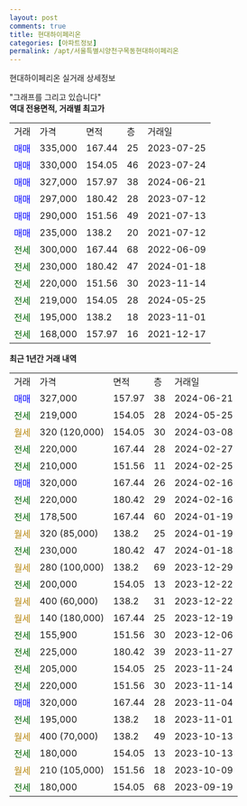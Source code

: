 ```yaml
---
layout: post
comments: true
title: 현대하이페리온
categories: [아파트정보]
permalink: /apt/서울특별시양천구목동현대하이페리온
---
```


현대하이페리온 실거래 상세정보

<script type="text/javascript">
  google.charts.load('current', {'packages':['line', 'corechart']});
  google.charts.setOnLoadCallback(drawChart);

  function drawChart() {
    var data = new google.visualization.DataTable();
    data.addColumn('date', '거래일');
    data.addColumn('number', "매매");
    data.addColumn('number', "전세");
    data.addColumn('number', "전매");

    data.addRows([[new Date(Date.parse("2024-06-21")), 327000, null, null], [new Date(Date.parse("2024-05-25")), null, 219000, null], [new Date(Date.parse("2024-03-08")), null, null, null], [new Date(Date.parse("2024-02-27")), null, 220000, null], [new Date(Date.parse("2024-02-25")), null, 210000, null], [new Date(Date.parse("2024-02-16")), 320000, null, null], [new Date(Date.parse("2024-02-16")), null, 220000, null], [new Date(Date.parse("2024-01-19")), null, 178500, null], [new Date(Date.parse("2024-01-19")), null, null, null], [new Date(Date.parse("2024-01-18")), null, 230000, null], [new Date(Date.parse("2023-12-29")), null, null, null], [new Date(Date.parse("2023-12-22")), null, 200000, null], [new Date(Date.parse("2023-12-22")), null, null, null], [new Date(Date.parse("2023-12-19")), null, null, null], [new Date(Date.parse("2023-12-06")), null, 155900, null], [new Date(Date.parse("2023-11-27")), null, 225000, null], [new Date(Date.parse("2023-11-24")), null, 205000, null], [new Date(Date.parse("2023-11-14")), null, 220000, null], [new Date(Date.parse("2023-11-04")), 320000, null, null], [new Date(Date.parse("2023-11-01")), null, 195000, null], [new Date(Date.parse("2023-10-13")), null, null, null], [new Date(Date.parse("2023-10-13")), null, 180000, null], [new Date(Date.parse("2023-10-09")), null, null, null], [new Date(Date.parse("2023-09-19")), null, 180000, null]]);

    var options = {
      hAxis: {
        format: 'yyyy/MM/dd'
      },    
      lineWidth: 0,
      pointsVisible: true,    
      title: '최근 1년간 유형별 실거래가 분포',
      legend: { position: 'bottom' }
    };

    var formatter = new google.visualization.NumberFormat({pattern:'###,###'} );
    formatter.format(data, 1);
    formatter.format(data, 2);
    
    setTimeout(function() {
        var chart = new google.visualization.LineChart(document.getElementById('columnchart_material'));
        chart.draw(data, (options));
        document.getElementById('loading').style.display = 'none';
    }, 200);
  }
</script>


<div id="loading" style="z-index:20; display: block; margin-left: 0px">"그래프를 그리고 있습니다"</div>
<div id="columnchart_material" style="width: 95%; margin-left: 0px; display: block"></div>
<!-- contents start -->
<b>역대 전용면적, 거래별 최고가</b>
<table class="sortable">
    <tr>
      <td>거래</td>
      <td>가격</td>
      <td>면적</td>
      <td>층</td>
      <td>거래일</td>
    </tr>
        <tr>
          <td><a style="color: blue">매매</a></td>
          <td>335,000</td>
          <td>167.44</td>
          <td>25</td>
          <td>2023-07-25</td>
        </tr>            <tr>
          <td><a style="color: blue">매매</a></td>
          <td>330,000</td>
          <td>154.05</td>
          <td>46</td>
          <td>2023-07-24</td>
        </tr>            <tr>
          <td><a style="color: blue">매매</a></td>
          <td>327,000</td>
          <td>157.97</td>
          <td>38</td>
          <td>2024-06-21</td>
        </tr>            <tr>
          <td><a style="color: blue">매매</a></td>
          <td>297,000</td>
          <td>180.42</td>
          <td>28</td>
          <td>2023-07-12</td>
        </tr>            <tr>
          <td><a style="color: blue">매매</a></td>
          <td>290,000</td>
          <td>151.56</td>
          <td>49</td>
          <td>2021-07-13</td>
        </tr>            <tr>
          <td><a style="color: blue">매매</a></td>
          <td>235,000</td>
          <td>138.2</td>
          <td>20</td>
          <td>2021-07-12</td>
        </tr>        
        <tr>
              <td><a style="color: darkgreen">전세</a></td>
              <td>300,000</td>
              <td>167.44</td>
              <td>68</td>
              <td>2022-06-09</td>
            </tr>            <tr>
              <td><a style="color: darkgreen">전세</a></td>
              <td>230,000</td>
              <td>180.42</td>
              <td>47</td>
              <td>2024-01-18</td>
            </tr>            <tr>
              <td><a style="color: darkgreen">전세</a></td>
              <td>220,000</td>
              <td>151.56</td>
              <td>30</td>
              <td>2023-11-14</td>
            </tr>            <tr>
              <td><a style="color: darkgreen">전세</a></td>
              <td>219,000</td>
              <td>154.05</td>
              <td>28</td>
              <td>2024-05-25</td>
            </tr>            <tr>
              <td><a style="color: darkgreen">전세</a></td>
              <td>195,000</td>
              <td>138.2</td>
              <td>18</td>
              <td>2023-11-01</td>
            </tr>            <tr>
              <td><a style="color: darkgreen">전세</a></td>
              <td>168,000</td>
              <td>157.97</td>
              <td>16</td>
              <td>2021-12-17</td>
            </tr>        
    
</table>

<b>최근 1년간 거래 내역</b>

<table class="sortable">
    <tr>
      <td>거래</td>
      <td>가격</td>
      <td>면적</td>
      <td>층</td>
      <td>거래일</td>
    </tr>
    <tr>
      <td><a style="color: blue">매매</a></td>
      <td>327,000</td>
      <td>157.97</td>
      <td>38</td>
      <td>2024-06-21</td>
    </tr>          <tr>
      <td><a style="color: darkgreen">전세</a></td>
      <td>219,000</td>
      <td>154.05</td>
      <td>28</td>
      <td>2024-05-25</td>
    </tr>          <tr>
      <td><a style="color: darkgoldenrod">월세</a></td>
      <td>320 (120,000)</td>
      <td>154.05</td>
      <td>30</td>
      <td>2024-03-08</td>
    </tr>          <tr>
      <td><a style="color: darkgreen">전세</a></td>
      <td>220,000</td>
      <td>167.44</td>
      <td>28</td>
      <td>2024-02-27</td>
    </tr>          <tr>
      <td><a style="color: darkgreen">전세</a></td>
      <td>210,000</td>
      <td>151.56</td>
      <td>11</td>
      <td>2024-02-25</td>
    </tr>          <tr>
      <td><a style="color: blue">매매</a></td>
      <td>320,000</td>
      <td>167.44</td>
      <td>26</td>
      <td>2024-02-16</td>
    </tr>          <tr>
      <td><a style="color: darkgreen">전세</a></td>
      <td>220,000</td>
      <td>180.42</td>
      <td>29</td>
      <td>2024-02-16</td>
    </tr>          <tr>
      <td><a style="color: darkgreen">전세</a></td>
      <td>178,500</td>
      <td>167.44</td>
      <td>60</td>
      <td>2024-01-19</td>
    </tr>          <tr>
      <td><a style="color: darkgoldenrod">월세</a></td>
      <td>320 (85,000)</td>
      <td>138.2</td>
      <td>25</td>
      <td>2024-01-19</td>
    </tr>          <tr>
      <td><a style="color: darkgreen">전세</a></td>
      <td>230,000</td>
      <td>180.42</td>
      <td>47</td>
      <td>2024-01-18</td>
    </tr>          <tr>
      <td><a style="color: darkgoldenrod">월세</a></td>
      <td>280 (100,000)</td>
      <td>138.2</td>
      <td>69</td>
      <td>2023-12-29</td>
    </tr>          <tr>
      <td><a style="color: darkgreen">전세</a></td>
      <td>200,000</td>
      <td>154.05</td>
      <td>13</td>
      <td>2023-12-22</td>
    </tr>          <tr>
      <td><a style="color: darkgoldenrod">월세</a></td>
      <td>400 (60,000)</td>
      <td>138.2</td>
      <td>31</td>
      <td>2023-12-22</td>
    </tr>          <tr>
      <td><a style="color: darkgoldenrod">월세</a></td>
      <td>140 (180,000)</td>
      <td>167.44</td>
      <td>25</td>
      <td>2023-12-19</td>
    </tr>          <tr>
      <td><a style="color: darkgreen">전세</a></td>
      <td>155,900</td>
      <td>151.56</td>
      <td>30</td>
      <td>2023-12-06</td>
    </tr>          <tr>
      <td><a style="color: darkgreen">전세</a></td>
      <td>225,000</td>
      <td>180.42</td>
      <td>39</td>
      <td>2023-11-27</td>
    </tr>          <tr>
      <td><a style="color: darkgreen">전세</a></td>
      <td>205,000</td>
      <td>154.05</td>
      <td>25</td>
      <td>2023-11-24</td>
    </tr>          <tr>
      <td><a style="color: darkgreen">전세</a></td>
      <td>220,000</td>
      <td>151.56</td>
      <td>30</td>
      <td>2023-11-14</td>
    </tr>          <tr>
      <td><a style="color: blue">매매</a></td>
      <td>320,000</td>
      <td>167.44</td>
      <td>28</td>
      <td>2023-11-04</td>
    </tr>          <tr>
      <td><a style="color: darkgreen">전세</a></td>
      <td>195,000</td>
      <td>138.2</td>
      <td>18</td>
      <td>2023-11-01</td>
    </tr>          <tr>
      <td><a style="color: darkgoldenrod">월세</a></td>
      <td>400 (70,000)</td>
      <td>138.2</td>
      <td>49</td>
      <td>2023-10-13</td>
    </tr>          <tr>
      <td><a style="color: darkgreen">전세</a></td>
      <td>180,000</td>
      <td>154.05</td>
      <td>13</td>
      <td>2023-10-13</td>
    </tr>          <tr>
      <td><a style="color: darkgoldenrod">월세</a></td>
      <td>210 (105,000)</td>
      <td>151.56</td>
      <td>18</td>
      <td>2023-10-09</td>
    </tr>          <tr>
      <td><a style="color: darkgreen">전세</a></td>
      <td>180,000</td>
      <td>154.05</td>
      <td>68</td>
      <td>2023-09-19</td>
    </tr>      </table>
<!-- contents end -->    

